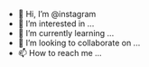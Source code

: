 - 👋 Hi, I’m @instagram
- 👀 I’m interested in ...
- 🌱 I’m currently learning ...
- 💞️ I’m looking to collaborate on ...
- 📫 How to reach me ...

<!---
Aayanasa/Aayanasa is a ✨ special ✨ repository because its `README.md` (this file) appears on your GitHub profile.
You can click the Preview link to take a look at your changes.
--->
